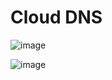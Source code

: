 # Cloud DNS
![image](https://github.com/ramkrushna26/gcp/assets/45620457/b6004eab-abc6-494b-acc1-631e6d696d63)

![image](https://github.com/ramkrushna26/gcp/assets/45620457/0f0e5cf3-b575-4b8c-adad-f87501193da1)
